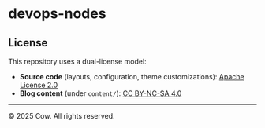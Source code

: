 # devops-nodes

## License

This repository uses a dual-license model:

- **Source code** (layouts, configuration, theme customizations): [Apache License 2.0](./LICENSE)
- **Blog content** (under `content/`): [CC BY-NC-SA 4.0](./content/LICENSE.md)

---
© 2025 Cow. All rights reserved.
